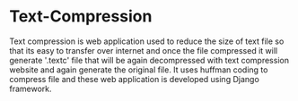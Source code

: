 # Text-Compression
Text compression is web application used to reduce the size of text file so that its easy to transfer over internet and once the file compressed it will generate '.textc' file that will be again decompressed with text compression website and again generate the original file. It uses huffman coding to compress file and these web application is developed using Django framework.
